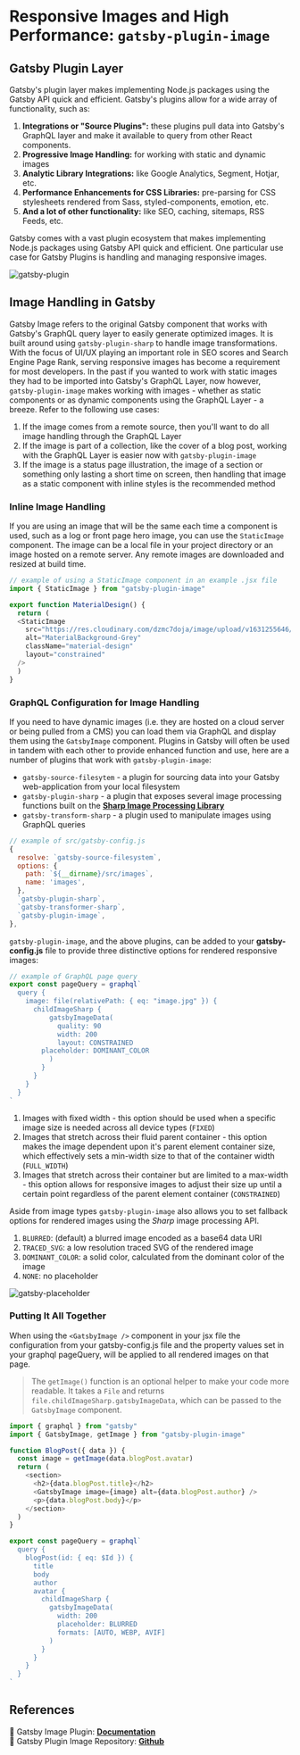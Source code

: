 [comment]: # (Refer to this site for further details - https://www.gatsbyjs.com/plugins/gatsby-plugin-image/)

# Responsive Images and High Performance: `gatsby-plugin-image`
## Gatsby Plugin Layer
Gatsby's plugin layer makes implementing Node.js packages using the Gatsby API quick and efficient. Gatsby's plugins allow for a wide array of functionality, such as: 
1. **Integrations or "Source Plugins":** these plugins pull data into Gatsby's GraphQL layer and make it available to query from other React components. 
2. **Progressive Image Handling:** for working with static and dynamic images 
3. **Analytic Library Integrations:** like Google Analytics, Segment, Hotjar, etc. 
4. **Performance Enhancements for CSS Libraries:** pre-parsing for CSS stylesheets rendered from Sass, styled-components, emotion, etc. 
5. **And a lot of other functionality:** like SEO, caching, sitemaps, RSS Feeds, etc.  

Gatsby comes with a vast plugin ecosystem that makes implementing Node.js packages using Gatsby API quick and efficient. One particular use case for Gatsby Plugins is handling and managing responsive images.

![gatsby-plugin](https://res.cloudinary.com/dzmc7doja/image/upload/v1639295870/blogsite-content/blogarticle4-gatsbyimage/graphql-datalayer.png)

## Image Handling in Gatsby 
Gatsby Image refers to the original Gatsby component that works with Gatsby's GraphQL query layer to easily generate optimized images. It is built around using `gatsby-plugin-sharp` to handle image transformations. With the focus of UI/UX playing an important role in SEO scores and Search Engine Page Rank, serving responsive images has become a requirement for most developers. In the past if you wanted to work with static images they had to be imported into Gatsby's GraphQL Layer, now however, `gatsby-plugin-image` makes working with images - whether as static components or as dynamic components using the GraphQL Layer - a breeze. Refer to the following use cases: 
1. If the image comes from a remote source, then you'll want to do all image handling through the GraphQL Layer 
2. If the image is part of a collection, like the cover of a blog post, working with the GraphQL Layer is easier now with `gatsby-plugin-image`
3. If the image is a status page illustration, the image of a section or something only lasting a short time on screen, then handling that image as a static component with inline styles is the recommended method

### Inline Image Handling
If you are using an image that will be the same each time a component is used, such as a log or front page hero image, you can use the `StaticImage` component. The image can be a local file in your project directory or an image hosted on a remote server. Any remote images are downloaded and resized at build time. 

```javascript
// example of using a StaticImage component in an example .jsx file
import { StaticImage } from "gatsby-plugin-image" 

export function MaterialDesign() {
  return (
  <StaticImage 
    src="https://res.cloudinary.com/dzmc7doja/image/upload/v1631255646/portfolio-site/material-design-grey.jpg" 
    alt="MaterialBackground-Grey"
    className="material-design"
    layout="constrained"
  />
  )
}
```

### GraphQL Configuration for Image Handling 
If you need to have dynamic images (i.e. they are hosted on a cloud server or being pulled from a CMS) you can load them via GraphQL and display them using the `GatsbyImage` component. Plugins in Gatsby will often be used in tandem with each other to provide enhanced function and use, here are a number of plugins that work with `gatsby-plugin-image`: 
* `gatsby-source-filesytem` - a plugin for sourcing data into your Gatsby web-application from your local filesystem 
* `gatsby-plugin-sharp` - a plugin that exposes several image processing functions built on the **[Sharp Image Processing Library](https://github.com/lovell/sharp)**
* `gatsby-transform-sharp` - a plugin used to manipulate images using GraphQL queries 

```javascript
// example of src/gatsby-config.js
{
  resolve: `gatsby-source-filesystem`,
  options: {
    path: `${__dirname}/src/images`,
    name: 'images',
  },
  `gatsby-plugin-sharp`,
  `gatsby-transformer-sharp`,
  `gatsby-plugin-image`,
},
```

`gatsby-plugin-image`, and the above plugins, can be added to your **gatsby-config.js** file to provide three distinctive options for rendered responsive images: 

```javascript
// example of GraphQL page query 
export const pageQuery = graphql`
  query {
    image: file(relativePath: { eq: "image.jpg" }) {
      childImageSharp {
          gatsbyImageData(
            quality: 90
            width: 200
            layout: CONSTRAINED
	    placeholder: DOMINANT_COLOR
          )
        }
      }
    }
  }
`
```

1. Images with fixed width - this option should be used when a specific image size is needed across all device types (`FIXED`)
2. Images that stretch across their fluid parent container - this option makes the image dependent upon it's parent element container size, which effectively sets a min-width size to that of the container width (`FULL_WIDTH`)
3. Images that stretch across their container but are limited to a max-width - this option allows for responsive images to adjust their size up until a certain point regardless of the parent element container (`CONSTRAINED`)

Aside from image types `gatsby-plugin-image` also allows you to set fallback options for rendered images using the *Sharp* image processing API. 
1. `BLURRED`: (default) a blurred image encoded as a base64 data URI
2. `TRACED_SVG`: a low resolution traced SVG of the rendered image 
3. `DOMINANT_COLOR`: a solid color, calculated from the dominant color of the image 
4. `NONE`: no placeholder

![gatsby-placeholder](https://res.cloudinary.com/dzmc7doja/image/upload/v1639511497/blogsite-content/blogarticle4-gatsbyimage/gatsby-placeholder.gif)

### Putting It All Together
When using the `<GatsbyImage />` component in your jsx file the configuration from your gatsby-config.js file and the property values set in your graphql pageQuery, will be applied to all rendered images on that page.
> The `getImage()` function is an optional helper to make your code more readable. It takes a `File` and returns `file.childImageSharp.gatsbyImageData`, which can be passed to the `GatsbyImage` component.

```javascript
import { graphql } from "gatsby"
import { GatsbyImage, getImage } from "gatsby-plugin-image"

function BlogPost({ data }) {
  const image = getImage(data.blogPost.avatar)
  return (
    <section>
      <h2>{data.blogPost.title}</h2>
      <GatsbyImage image={image} alt={data.blogPost.author} />
      <p>{data.blogPost.body}</p>
    </section>
  )
}

export const pageQuery = graphql`
  query {
    blogPost(id: { eq: $Id }) {
      title
      body
      author
      avatar {
        childImageSharp {
          gatsbyImageData(
            width: 200
            placeholder: BLURRED
            formats: [AUTO, WEBP, AVIF]
          )
        }
      }
    }
  }
`
```

## References 
📌 Gatsby Image Plugin: **[Documentation](https://www.gatsbyjs.com/docs/reference/built-in-components/gatsby-plugin-image/)**<br />
📌 Gatsby Plugin Image Repository: **[Github](https://github.com/gatsbyjs/gatsby/tree/master/packages/gatsby-plugin-image)**
